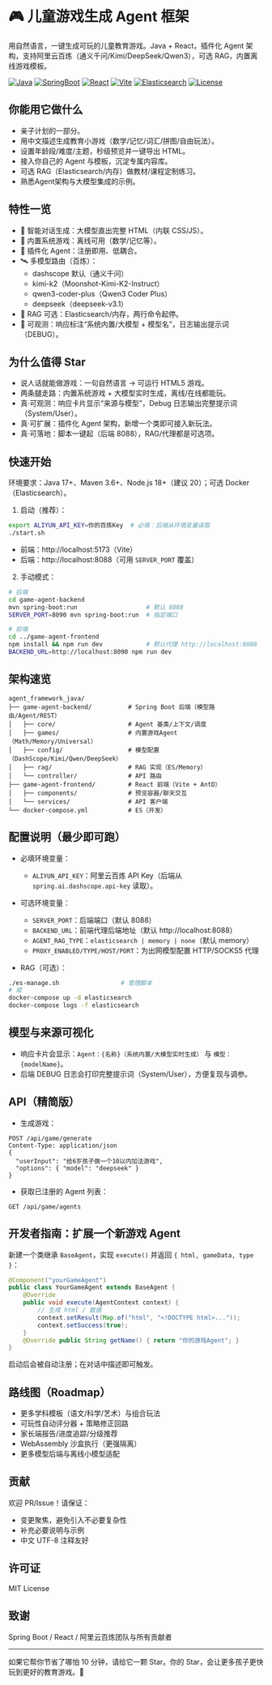 # 🎮 儿童游戏生成 Agent 框架

用自然语言，一键生成可玩的儿童教育游戏。Java + React，插件化 Agent 架构，支持阿里云百炼（通义千问/Kimi/DeepSeek/Qwen3），可选 RAG，内置离线游戏模板。

[![Java](https://img.shields.io/badge/Java-17+-red)](#)
[![SpringBoot](https://img.shields.io/badge/Spring_Boot-3.x-6DB33F)](#)
[![React](https://img.shields.io/badge/React-18-61DAFB)](#)
[![Vite](https://img.shields.io/badge/Vite-5-purple)](#)
[![Elasticsearch](https://img.shields.io/badge/RAG-Elastic-orange)](#)
[![License](https://img.shields.io/badge/License-MIT-black)](#)

## 你能用它做什么

- 亲子计划的一部分。
- 用中文描述生成教育小游戏（数学/记忆/词汇/拼图/自由玩法）。
- 设置年龄段/难度/主题，秒级预览并一键导出 HTML。
- 接入你自己的 Agent 与模板，沉淀专属内容库。
- 可选 RAG（Elasticsearch/内存）做教材/课程定制练习。
- 熟悉Agent架构与大模型集成的示例。

## 特性一览

- 🤖 智能对话生成：大模型直出完整 HTML（内联 CSS/JS）。
- 🧩 内置系统游戏：离线可用（数学/记忆等）。
- 🔌 插件化 Agent：注册即用、低耦合。
- 🛰️ 多模型路由（百炼）：
    - dashscope 默认（通义千问）
    - kimi-k2（Moonshot-Kimi-K2-Instruct）
    - qwen3-coder-plus（Qwen3 Coder Plus）
    - deepseek（deepseek-v3.1）
- 🧠 RAG 可选：Elasticsearch/内存，两行命令起停。
- 🔭 可观测：响应标注“系统内置/大模型 + 模型名”，日志输出提示词（DEBUG）。

## 为什么值得 Star

- 说人话就能做游戏：一句自然语言 → 可运行 HTML5 游戏。
- 两条腿走路：内置系统游戏 + 大模型实时生成，离线/在线都能玩。
- 真·可观测：响应卡片显示“来源与模型”，Debug 日志输出完整提示词（System/User）。
- 真·可扩展：插件化 Agent 架构，新增一个类即可接入新玩法。
- 真·可落地：脚本一键起（后端 8088），RAG/代理都是可选项。

## 快速开始

环境要求：Java 17+、Maven 3.6+、Node.js 18+（建议 20）；可选 Docker（Elasticsearch）。

1) 启动（推荐）：
```bash
export ALIYUN_API_KEY=你的百炼Key  # 必填：后端从环境变量读取
./start.sh
```

- 前端：http://localhost:5173（Vite）
- 后端：http://localhost:8088（可用 `SERVER_PORT` 覆盖）

2) 手动模式：
```bash
# 后端
cd game-agent-backend
mvn spring-boot:run                   # 默认 8088
SERVER_PORT=8090 mvn spring-boot:run  # 指定端口

# 前端
cd ../game-agent-frontend
npm install && npm run dev            # 默认代理 http://localhost:8088
BACKEND_URL=http://localhost:8090 npm run dev
```

## 架构速览

```
agent_framework_java/
├── game-agent-backend/          # Spring Boot 后端（模型路由/Agent/REST）
│   ├── core/                    # Agent 基类/上下文/调度
│   ├── games/                   # 内置游戏Agent（Math/Memory/Universal）
│   ├── config/                  # 模型配置（DashScope/Kimi/Qwen/DeepSeek）
│   ├── rag/                     # RAG 实现（ES/Memory）
│   └── controller/              # API 路由
├── game-agent-frontend/         # React 前端（Vite + AntD）
│   ├── components/              # 预览容器/聊天交互
│   └── services/                # API 客户端
└── docker-compose.yml           # ES（开发）
```

## 配置说明（最少即可跑）

- 必填环境变量：
  - `ALIYUN_API_KEY`：阿里云百炼 API Key（后端从 `spring.ai.dashscope.api-key` 读取）。

- 可选环境变量：
  - `SERVER_PORT`：后端端口（默认 8088）
  - `BACKEND_URL`：前端代理后端地址（默认 http://localhost:8088）
  - `AGENT_RAG_TYPE`：`elasticsearch | memory | none`（默认 memory）
  - `PROXY_ENABLED/TYPE/HOST/PORT`：为出网模型配置 HTTP/SOCKS5 代理

- RAG（可选）：
```bash
./es-manage.sh                 # 管理脚本
# 或
docker-compose up -d elasticsearch
docker-compose logs -f elasticsearch
```

## 模型与来源可视化

- 响应卡片会显示：`Agent：{名称}（系统内置/大模型实时生成）` 与 `模型：{modelName}`。
- 后端 DEBUG 日志会打印完整提示词（System/User），方便复现与调参。

## API（精简版）

- 生成游戏：
```
POST /api/game/generate
Content-Type: application/json
{
  "userInput": "给6岁孩子做一个10以内加法游戏",
  "options": { "model": "deepseek" }
}
```

- 获取已注册的 Agent 列表：
```
GET /api/game/agents
```

## 开发者指南：扩展一个新游戏 Agent

新建一个类继承 `BaseAgent`，实现 `execute()` 并返回 `{ html, gameData, type }`：
```java
@Component("yourGameAgent")
public class YourGameAgent extends BaseAgent {
    @Override
    public void execute(AgentContext context) {
        // 生成 html / 数据
        context.setResult(Map.of("html", "<!DOCTYPE html>..."));
        context.setSuccess(true);
    }
    @Override public String getName() { return "你的游戏Agent"; }
}
```

启动后会被自动注册；在对话中描述即可触发。

## 路线图（Roadmap）

- 更多学科模板（语文/科学/艺术）与组合玩法
- 可玩性自动评分器 + 策略修正回路
- 家长端报告/进度追踪/分级推荐
- WebAssembly 沙盒执行（更强隔离）
- 更多模型后端与离线小模型适配

## 贡献

欢迎 PR/Issue！请保证：

- 变更聚焦，避免引入不必要复杂性
- 补充必要说明与示例
- 中文 UTF-8 注释友好

## 许可证

MIT License

## 致谢

Spring Boot / React / 阿里云百炼团队与所有贡献者

---

如果它帮你节省了哪怕 10 分钟，请给它一颗 Star。你的 Star，会让更多孩子更快玩到更好的教育游戏。🌟

